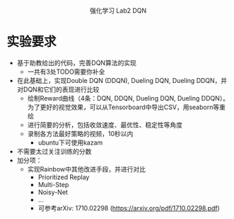 <div align='center'>强化学习 Lab2 DQN</div>

# 实验要求
* 基于助教给出的代码，完善DQN算法的实现
    * 一共有3处TODO需要你补全
* 在此基础上，实现Double DQN (DDQN), Dueling DQN, Dueling DDQN，并对DQN和它们的表现进行比较
    * 绘制Reward曲线（4条：DQN, DDQN, Dueling DQN, Dueling DDQN）。为了更好的视觉效果，可以从Tensorboard中导出CSV，用seaborn等重绘
    * 进行简要的分析，包括收敛速度、最优性、稳定性等角度
    * 录制各方法最好策略的视频，10秒以内
        * ubuntu下可使用kazam
* 不需要太过关注训练的分数
* 加分项：
    * 实现Rainbow中其他改进手段，并进行对比
        * Prioritized Replay
        * Multi-Step
        * Noisy-Net
        * …
        * 可参考arXiv: 1710.02298 (https://arxiv.org/pdf/1710.02298.pdf)

